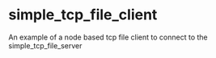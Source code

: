 # simple_tcp_file_client
An example of a node based tcp file client to connect to the simple_tcp_file_server
